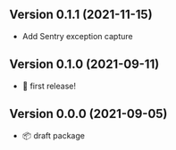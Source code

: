 ## Version 0.1.1 (2021-11-15)
- Add Sentry exception capture

## Version 0.1.0 (2021-09-11)
- 🎉 first release!

## Version 0.0.0 (2021-09-05)
- 📦 draft package
